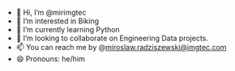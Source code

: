 - 👋 Hi, I’m @mirimgtec
- 👀 I’m interested in Biking
- 🌱 I’m currently learning Python
- 💞️ I’m looking to collaborate on Engineering Data projects.
- 📫 You can reach me by @miroslaw.radziszewski@imgtec.com
- 😄 Pronouns: he/him


<!---
mirimgtec/mirimgtec is a ✨ special ✨ repository because its `README.md` (this file) appears on your GitHub profile.
You can click the Preview link to take a look at your changes.
--->
